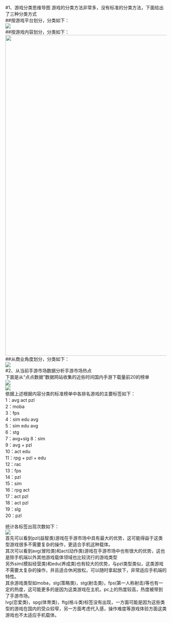 #1、游戏分类思维导图
游戏的分类方法非常多，没有标准的分类方法，下面给出了三种分类方式  
##按游戏平台划分，分类如下：  
![](.\graph\2.jpg)  
##按游戏内容划分，分类如下：  
<img src=".\graph\1.jpg" width="10000" height="1000">
##从商业角度划分，分类如下：  
![](.\graph\3.jpg)  
#2、从当前手游市场数据分析手游市场热点  
下面是从“点点数据”数据网站收集的近些时间国内手游下载量前20的榜单  
![](.\graph\4.png)  
![](.\graph\5.png)  
依据上述根据内容分类的标准榜单中各排名游戏的主要标签如下：  
1：avg act pzl  
2：moba  
3：fps  
4：sim edu avg  
5：sim edu avg  
6：stg   
7：avg+slg
8：sim  
9：avg + pzl  
10：act edu  
11：rpg + pzl + edu   
12：rac  
13：fps  
14：pzl  
15：sim  
16：rpg act  
17：act pzl  
18：act pzl  
19：slg  
20：pzl  


统计各标签出现次数如下：  
![](.\graph\6.png)  
首先可以看到pzl(益智类)游戏在手游市场中具有最大的优势，这可能得益于这类型游戏很多不需要复杂的操作，更适合手机这种载体。  
其次可以看到avg(冒险类)和act(动作类)游戏在手游市场中也有很大的优势，这也是除手机端以外其他游戏载体领域也比较流行的游戏类型  
另外sim(模拟经营类)和edu(养成类)也有较大的优势，与pzl类型类似，这类游戏不需要太复杂的操作，并且适合休闲放松，可以随时拿起放下，非常适应手机端的特性。  
其余游戏类型如moba，slg(策略类)，stg(射击类)，fps(第一人称射击)等也有一定的热度，这可能更多的是因为这类游戏在主机，pc上的热度较高，热度被带到了手游市场。  
lvg(恋爱类)，spg(体育类)，ftg(格斗类)标签没有出现，一方面可能是因为这些类型的游戏在国内的受众较窄，另一方面考虑代入感，操作难度等游戏体验方面这类游戏也不太适应手机载体。  